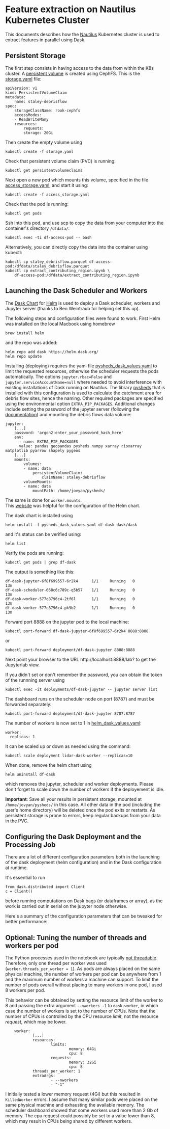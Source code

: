 # Feature extraction on Nautilus Kubernetes Cluster

This documents describes how the [Nautilus](https://ucsd-prp.gitlab.io/) Kubernetes 
cluster is used to extract features in parallel using Dask.

## Persistent Storage
The first step consists in having access to the data from within the K8s cluster.  A 
[persistent volume](https://ucsd-prp.gitlab.io/userdocs/storage/ceph-posix/) is 
created using CephFS.  This is the [storage.yaml](storage.yaml) file:

	apiVersion: v1
	kind: PersistentVolumeClaim
	metadata:
  		name: staley-debrisflow
	spec:
  		storageClassName: rook-cephfs
  		accessModes:
  		- ReadWriteMany
  		resources:
    		requests:
      		storage: 20Gi

Then create the empty volume using

	kubectl create -f storage.yaml 

Check that persistent volume claim (PVC) is running:

	kubectl get persistentvolumeclaims


Next open a new pod which mounts this volume, specified in the file 
[access_storage.yaml](access_storage.yaml), and start it using:

	kubectl create -f access_storage.yaml

Check that the pod is running:

	kubectl get pods

Ssh into this pod, and use scp to copy the data from your computer into the container's directory `/dfdata/`:

	kubectl exec -ti df-access-pod -- bash

Alternatively, you can directly copy the data into the container using kubectl:

    kubectl cp staley_debrisflow.parquet df-access-pod:/dfdata/staley_debrisflow.parquet
    kubectl cp extract_contributing_region.ipynb \
		df-access-pod:/dfdata/extract_contributing_region.ipynb

## Launching the Dask Scheduler and Workers

The [Dask Chart](https://github.com/dask/helm-chart/tree/main/dask) 
for [Helm](https://helm.sh/) is used to deploy a Dask 
scheduler, workers and Jupyter server  (thanks to Ben Weintraub for helping set this up).

The following steps and configuration files were found to work.  First Helm was installed on the local Macbook using homebrew

	brew install helm

and the repo was added:

	helm repo add dask https://helm.dask.org/
	helm repo update

Installing (deploying) requires the yaml file [pysheds_dask_values.yaml](pysheds_dask_values.yaml) 
to limit the requested resources, otherwise the scheduler requests the pods automatically.
The options `jupyter.rbac=False` and `jupyter.serviceAccountName=null` where needed to avoid 
interference with existing installations of Dask running on Nautilus.
The library [pysheds](https://github.com/mdbartos/pysheds) that is installed with this 
configuration is used to calculate the catchment area for debris flow sites, hence the naming.
Other required packages are specified using the environmental option `EXTRA_PIP_PACKAGES`.
Additional changes include setting the password of the jupyter server
(following the [documentation](https://github.com/dask/helm-chart/tree/main/dask)) 
and mounting the debris flows data volume:

	jupyter:
		[...]
        password: 'argon2:enter_your_password_hash_here'
        env:
          - name: EXTRA_PIP_PACKAGES
          value: pandas geopandas pysheds numpy xarray rioxarray matplotlib pyarrow shapely pygeos
        [...]
		mounts:
			volumes:
			- name: data
				persistentVolumeClaim:
					claimName: staley-debrisflow
			volumeMounts:
			- name: data
				mountPath: /home/jovyan/pysheds/

The same is done for `worker.mounts`.  
This [website](https://docs.netapp.com/us-en/netapp-solutions/ai/aks-anf_set_up_dask_with_rapids_deployment_on_aks_using_helm.html) 
was helpful for the configuration of the Helm chart.

The dask chart is installed using

	helm install -f pysheds_dask_values.yaml df-dask dask/dask

and it's status can be verified using:

	helm list

Verify the pods are running:

	kubectl get pods | grep df-dask

The output is something like this:

	df-dask-jupyter-6f8f699557-6r2k4      1/1     Running   0              13m
	df-dask-scheduler-668c6c789c-q5b57    1/1     Running   0              13m
	df-dask-worker-577c8796c4-2tf6l       1/1     Running   0              13m
	df-dask-worker-577c8796c4-pk9b2       1/1     Running   0              13m

Forward port 8888 on the jupyter pod to the local machine:

	kubectl port-forward df-dask-jupyter-6f8f699557-6r2k4 8888:8888

or

	kubectl port-forward deployment/df-dask-jupyter 8888:8888

Next point your browser to the URL http://localhost:8888/lab? to get the Jupyterlab  view.

If you didn't set or don't remember the password, you can obtain the token of the runnning 
server using

    kubectl exec -it deployments/df-dask-jupyter -- jupyter server list

The dashboard runs on the scheduler node on port (8787) and must be forwarded separately:

	kubectl port-forward deployment/df-dask-jupyter 8787:8787

The number of workers is now set to 1 in [helm_dask_values.yaml](helm_dask_values.yaml): 

	worker:
	  replicas: 1

It can be scaled up or down as needed using the command:

	kubectl scale deployment lidar-dask-worker --replicas=10

When done, remove the helm chart using

	helm uninstall df-dask

which removes the jupyter, scheduler and worker deployments.
Please don't forget to scale down the number of workers if the deployement is idle.

**Important**: Save all your results in persistent storage, 
mounted at `/home/jovyan/pysheds/` in this case. 
All other data in the pod (including the user's home directory) will be deleted once
the pod exits or restarts.  As persistent storage is prone to errors, keep regular backups 
from your data in the PVC.

## Configuring the Dask Deployment and the Processing Job

There are a lot of different configuration parameters both in the launching of the dask 
deployment (helm configuration) and in the Dask configuration at runtime.

It's essential to run

	from dask.distributed import Client
	c = Client()

before running computations on Dask bags (or dataframes or array), as the work is 
carried out in serial on the jupyter node otherwise.

Here's a summary of the configuration parameters that can be tweaked for better performance:

## Optional: Tuning the number of threads and workers per pod

The Python processes used in the notebook are typically 
[not threadable](https://distributed.dask.org/en/stable/worker.html).  Therefore, 
only one thread per worker was used (`worker.threads_per_worker = 1`).  As 
pods are always placed on the same physical machine, the number of workers per pod 
can be anywhere from 1 and the maximum number of workers a machine can support. To 
limit the number of pods overall without placing to many workers in one pod,
I used 8 workers per pod.

This behavior can be obtained by setting the resource limit of the worker to 8 and passing the 
extra argument `--nworkers -1` to `dask-worker`, in which case the number of workers is set to 
the number of CPUs.  Note that the number of CPUs is controlled by the CPU resource *limit*, 
not the resource *request*, which may be lower.

        worker:
                [...]
                resources:
                        limits:
                                memory: 64Gi
                                cpu: 8
                        requests:
                                memory: 32Gi
                                cpu: 8
                threads_per_worker: 1
                extraArgs:
                        - --nworkers
                        - "-1"

I initially tested a lower memory request (4Gi) but this resulted in `KilledWorker` errors.  I assume that many similar pods were placed on the same physical machine and exhausting 
the available memory.  The scheduler dashboard showed that some workers used more than 2 Gb of memory.  The cpu request could possibly be set to a value lower than 8, which may result in CPUs being 
shared by different workers.